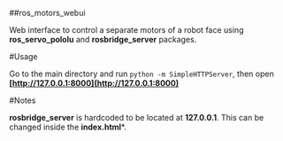##ros_motors_webui

Web interface to control a separate motors of a robot face using **ros_servo_pololu** and **rosbridge_server** packages.

#Usage

Go to the main directory and run `python -m SimpleHTTPServer`, then open **[http://127.0.0.1:8000](http://127.0.0.1:8000)**

#Notes

**rosbridge_server** is hardcoded to be located at **127.0.0.1**. This can be changed inside the **index.html***.
